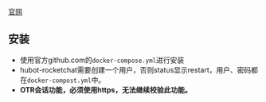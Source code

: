 [官网](https://rocket.chat)
## 安装
* 使用官方github.com的`docker-compose.yml`进行安装
* hubot-rocketchat需要创建一个用户，否则status显示restart，用户、密码都在`docker-compost.yml`中。
* **OTR会话功能，必须使用https，无法继续校验此功能。**
